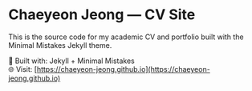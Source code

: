 # Chaeyeon Jeong — CV Site

This is the source code for my academic CV and portfolio built with the Minimal Mistakes Jekyll theme.

🧩 Built with: Jekyll + Minimal Mistakes  
🌐 Visit: [https://chaeyeon-jeong.github.io](https://chaeyeon-jeong.github.io)